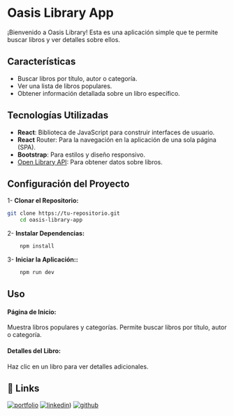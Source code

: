 # Oasis Library App

¡Bienvenido a Oasis Library! Esta es una aplicación simple que te permite buscar libros y ver detalles sobre ellos.

## Características

- Buscar libros por título, autor o categoría.
- Ver una lista de libros populares.
- Obtener información detallada sobre un libro específico.

## Tecnologías Utilizadas

- **React**: Biblioteca de JavaScript para construir interfaces de usuario.
- **React** Router: Para la navegación en la aplicación de una sola página (SPA).
- **Bootstrap**: Para estilos y diseño responsivo.
- [Open Library API](https://openlibrary.org/developers/api): Para obtener datos sobre libros.

## Configuración del Proyecto

1- **Clonar el Repositorio:**

```bash
git clone https://tu-repositorio.git
    cd oasis-library-app
```

2- **Instalar Dependencias:**
```bash
    npm install
```
3- **Iniciar la Aplicación::**
```bash
    npm run dev
```
## Uso
#### Página de Inicio:

Muestra libros populares y categorías.
Permite buscar libros por título, autor o categoría.
#### Detalles del Libro:

Haz clic en un libro para ver detalles adicionales.

## 🔗 Links
[![portfolio](https://img.shields.io/badge/my_portfolio-800080?style=for-the-badge&logo=ko-fi&logoColor=white)](https://marioramosgarcia.es)
[![linkedin](https://img.shields.io/badge/linkedin-0A66C2?style=for-the-badge&logo=linkedin&logoColor=white)](https://www.linkedin.com/in/mario-ramos-garc%C3%ADa-b457aa2a4/))
[![github](https://img.shields.io/badge/github-000?style=for-the-badge&logo=github&logoColor=white)](https://github.com/mramosg7)


